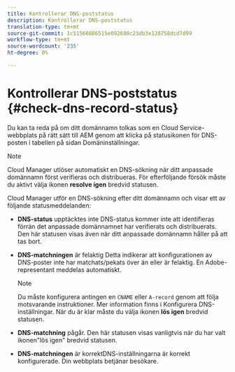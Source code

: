 ```yaml
---
title: Kontrollerar DNS-poststatus
description: Kontrollerar DNS-poststatus
translation-type: tm+mt
source-git-commit: 1c51560886515e092680c23db3e128758dcd7d99
workflow-type: tm+mt
source-wordcount: '235'
ht-degree: 0%

---
```



# Kontrollerar DNS-poststatus {#check-dns-record-status}

Du kan ta reda på om ditt domännamn tolkas som en Cloud Service-webbplats på rätt sätt till AEM genom att klicka på statusikonen för DNS-posten i tabellen på sidan Domäninställningar.

>[!NOTE]
>Cloud Manager utlöser automatiskt en DNS-sökning när ditt anpassade domännamn först verifieras och distribueras. För efterföljande försök måste du aktivt välja ikonen **resolve igen** bredvid statusen.

Cloud Manager utför en DNS-sökning efter ditt domännamn och visar ett av följande statusmeddelanden:

* **DNS-status**
upptäcktes inte DNS-status kommer inte att identifieras förrän det anpassade domännamnet har verifierats och distribuerats. Den här statusen visas även när ditt anpassade domännamn håller på att tas bort.

* **DNS-matchningen**
är felaktig Detta indikerar att konfigurationen av DNS-poster inte har matchats/pekats över än eller är felaktig. En Adobe-representant meddelas automatiskt.

   >[!NOTE]
   >Du måste konfigurera antingen en `CNAME` eller `A-record` genom att följa motsvarande instruktioner. Mer information finns i Konfigurera DNS-inställningar. När du är klar måste du välja ikonen **lös igen** bredvid statusen.

* **DNS-matchning**
pågår. Den här statusen visas vanligtvis när du har valt ikonen&quot;lös igen&quot; bredvid statusen.

* **DNS-matchningen**
är korrektDNS-inställningarna är korrekt konfigurerade. Din webbplats betjänar besökare.
